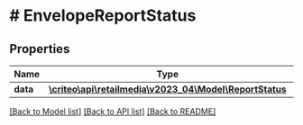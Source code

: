 # # EnvelopeReportStatus

## Properties

Name | Type | Description | Notes
------------ | ------------- | ------------- | -------------
**data** | [**\criteo\api\retailmedia\v2023_04\Model\ReportStatus**](ReportStatus.md) |  |

[[Back to Model list]](../../README.md#models) [[Back to API list]](../../README.md#endpoints) [[Back to README]](../../README.md)
